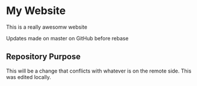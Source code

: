 # My Website

This is a really awesomw website

Updates made on master on GitHub before rebase

## Repository Purpose

This will be a change that conflicts
with whatever is on the remote side.
This was edited locally.